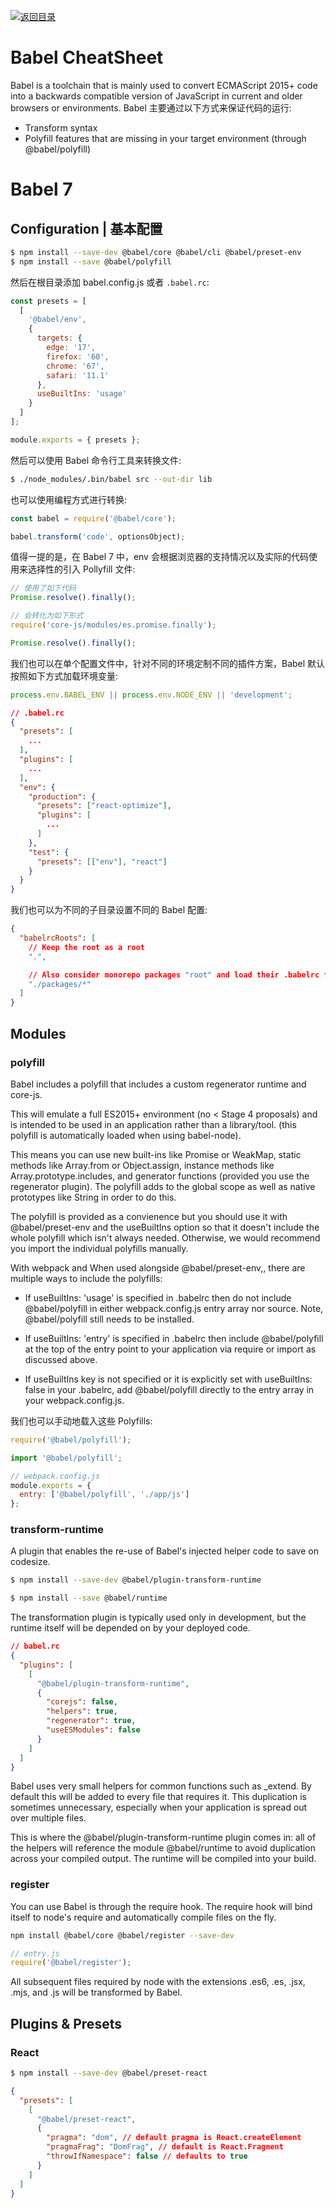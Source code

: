 [![返回目录](https://parg.co/UCb)](https://github.com/wxyyxc1992/Awesome-CheatSheet)

# Babel CheatSheet

Babel is a toolchain that is mainly used to convert ECMAScript 2015+ code into a backwards compatible version of JavaScript in current and older browsers or environments. Babel 主要通过以下方式来保证代码的运行:

- Transform syntax
- Polyfill features that are missing in your target environment (through @babel/polyfill)

# Babel 7

## Configuration | 基本配置

```sh
$ npm install --save-dev @babel/core @babel/cli @babel/preset-env
$ npm install --save @babel/polyfill
```

然后在根目录添加 babel.config.js 或者 `.babel.rc`:

```js
const presets = [
  [
    '@babel/env',
    {
      targets: {
        edge: '17',
        firefox: '60',
        chrome: '67',
        safari: '11.1'
      },
      useBuiltIns: 'usage'
    }
  ]
];

module.exports = { presets };
```

然后可以使用 Babel 命令行工具来转换文件:

```sh
$ ./node_modules/.bin/babel src --out-dir lib
```

也可以使用编程方式进行转换:

```js
const babel = require('@babel/core');

babel.transform('code', optionsObject);
```

值得一提的是，在 Babel 7 中，env 会根据浏览器的支持情况以及实际的代码使用来选择性的引入 Pollyfill 文件:

```js
// 使用了如下代码
Promise.resolve().finally();

// 会转化为如下形式
require('core-js/modules/es.promise.finally');

Promise.resolve().finally();
```

我们也可以在单个配置文件中，针对不同的环境定制不同的插件方案，Babel 默认按照如下方式加载环境变量:

```js
process.env.BABEL_ENV || process.env.NODE_ENV || 'development';
```

```json
// .babel.rc
{
  "presets": [
    ...
  ],
  "plugins": [
    ...
  ],
  "env": {
    "production": {
      "presets": ["react-optimize"],
      "plugins": [
        ...
      ]
    },
    "test": {
      "presets": [["env"], "react"]
    }
  }
}
```

我们也可以为不同的子目录设置不同的 Babel 配置:

```json
{
  "babelrcRoots": [
    // Keep the root as a root
    ".",

    // Also consider monorepo packages "root" and load their .babelrc files.
    "./packages/*"
  ]
}
```

## Modules

### polyfill

Babel includes a polyfill that includes a custom regenerator runtime and core-js.

This will emulate a full ES2015+ environment (no < Stage 4 proposals) and is intended to be used in an application rather than a library/tool. (this polyfill is automatically loaded when using babel-node).

This means you can use new built-ins like Promise or WeakMap, static methods like Array.from or Object.assign, instance methods like Array.prototype.includes, and generator functions (provided you use the regenerator plugin). The polyfill adds to the global scope as well as native prototypes like String in order to do this.

The polyfill is provided as a convienence but you should use it with @babel/preset-env and the useBuiltIns option so that it doesn't include the whole polyfill which isn't always needed. Otherwise, we would recommend you import the individual polyfills manually.

With webpack and When used alongside @babel/preset-env,, there are multiple ways to include the polyfills:

- If useBuiltIns: 'usage' is specified in .babelrc then do not include @babel/polyfill in either webpack.config.js entry array nor source. Note, @babel/polyfill still needs to be installed.

- If useBuiltIns: 'entry' is specified in .babelrc then include @babel/polyfill at the top of the entry point to your application via require or import as discussed above.

- If useBuiltIns key is not specified or it is explicitly set with useBuiltIns: false in your .babelrc, add @babel/polyfill directly to the entry array in your webpack.config.js.

我们也可以手动地载入这些 Polyfills:

```js
require('@babel/polyfill');

import '@babel/polyfill';

// webpack.config.js
module.exports = {
  entry: ['@babel/polyfill', './app/js']
};
```

### transform-runtime

A plugin that enables the re-use of Babel's injected helper code to save on codesize.

```sh
$ npm install --save-dev @babel/plugin-transform-runtime

$ npm install --save @babel/runtime
```

The transformation plugin is typically used only in development, but the runtime itself will be depended on by your deployed code.

```json
// babel.rc
{
  "plugins": [
    [
      "@babel/plugin-transform-runtime",
      {
        "corejs": false,
        "helpers": true,
        "regenerator": true,
        "useESModules": false
      }
    ]
  ]
}
```

Babel uses very small helpers for common functions such as \_extend. By default this will be added to every file that requires it. This duplication is sometimes unnecessary, especially when your application is spread out over multiple files.

This is where the @babel/plugin-transform-runtime plugin comes in: all of the helpers will reference the module @babel/runtime to avoid duplication across your compiled output. The runtime will be compiled into your build.

### register

You can use Babel is through the require hook. The require hook will bind itself to node's require and automatically compile files on the fly.

```sh
npm install @babel/core @babel/register --save-dev
```

```js
// entry.js
require('@babel/register');
```

All subsequent files required by node with the extensions .es6, .es, .jsx, .mjs, and .js will be transformed by Babel.

## Plugins & Presets

### React

```sh
$ npm install --save-dev @babel/preset-react
```

```json
{
  "presets": [
    [
      "@babel/preset-react",
      {
        "pragma": "dom", // default pragma is React.createElement
        "pragmaFrag": "DomFrag", // default is React.Fragment
        "throwIfNamespace": false // defaults to true
      }
    ]
  ]
}
```
